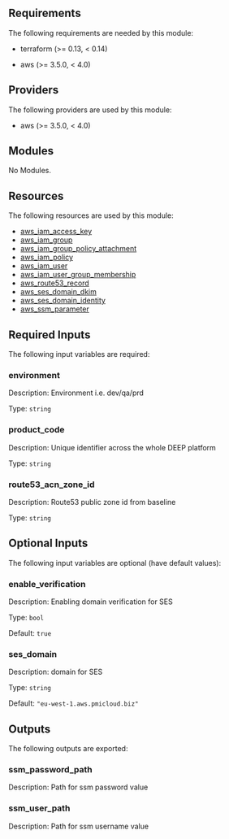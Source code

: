 ## Requirements

The following requirements are needed by this module:

- terraform (>= 0.13, < 0.14)

- aws (>= 3.5.0, < 4.0)

## Providers

The following providers are used by this module:

- aws (>= 3.5.0, < 4.0)

## Modules

No Modules.

## Resources

The following resources are used by this module:

- [aws_iam_access_key](https://registry.terraform.io/providers/hashicorp/aws/latest/docs/resources/iam_access_key)
- [aws_iam_group](https://registry.terraform.io/providers/hashicorp/aws/latest/docs/resources/iam_group)
- [aws_iam_group_policy_attachment](https://registry.terraform.io/providers/hashicorp/aws/latest/docs/resources/iam_group_policy_attachment)
- [aws_iam_policy](https://registry.terraform.io/providers/hashicorp/aws/latest/docs/resources/iam_policy)
- [aws_iam_user](https://registry.terraform.io/providers/hashicorp/aws/latest/docs/resources/iam_user)
- [aws_iam_user_group_membership](https://registry.terraform.io/providers/hashicorp/aws/latest/docs/resources/iam_user_group_membership)
- [aws_route53_record](https://registry.terraform.io/providers/hashicorp/aws/latest/docs/resources/route53_record)
- [aws_ses_domain_dkim](https://registry.terraform.io/providers/hashicorp/aws/latest/docs/resources/ses_domain_dkim)
- [aws_ses_domain_identity](https://registry.terraform.io/providers/hashicorp/aws/latest/docs/resources/ses_domain_identity)
- [aws_ssm_parameter](https://registry.terraform.io/providers/hashicorp/aws/latest/docs/resources/ssm_parameter)

## Required Inputs

The following input variables are required:

### environment

Description: Environment i.e. dev/qa/prd

Type: `string`

### product\_code

Description: Unique identifier across the whole DEEP platform

Type: `string`

### route53\_acn\_zone\_id

Description: Route53 public zone id from baseline

Type: `string`

## Optional Inputs

The following input variables are optional (have default values):

### enable\_verification

Description: Enabling domain verification for SES

Type: `bool`

Default: `true`

### ses\_domain

Description: domain for SES

Type: `string`

Default: `"eu-west-1.aws.pmicloud.biz"`

## Outputs

The following outputs are exported:

### ssm\_password\_path

Description: Path for ssm password value

### ssm\_user\_path

Description: Path for ssm username value
